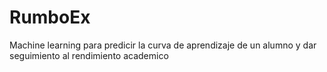 # RumboEx
Machine learning para predicir la curva de aprendizaje de un alumno y dar seguimiento al rendimiento academico
